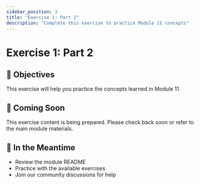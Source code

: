 ```yaml
---
sidebar_position: 3
title: "Exercise 1: Part 2"
description: "Complete this exercise to practice Module 11 concepts"
---
```


# Exercise 1: Part 2

## 🎯 Objectives

This exercise will help you practice the concepts learned in Module 11.

## 📝 Coming Soon

This exercise content is being prepared. Please check back soon or refer to the main module materials.

## 🚀 In the Meantime

- Review the module README
- Practice with the available exercises
- Join our community discussions for help
